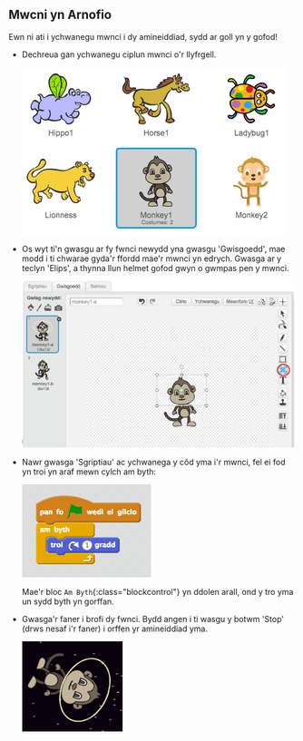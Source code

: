 ## Mwcni yn Arnofio

Ewn ni ati i ychwanegu mwnci i dy amineiddiad, sydd ar goll yn y gofod!

+ Dechreua gan ychwanegu ciplun mwnci o'r llyfrgell.

	![screenshot](images/space-monkey.png)

+ Os wyt ti'n gwasgu ar fy fwnci newydd yna gwasgu 'Gwisgoedd', mae modd i ti chwarae gyda'r ffordd mae'r mwnci yn edrych.  Gwasga ar y teclyn 'Elips', a thynna llun helmet gofod gwyn o gwmpas pen y mwnci.

	![screenshot](images/space-monkey-edit.png)

+ Nawr gwasga 'Sgriptiau' ac ychwanega y côd yma i'r mwnci, fel ei fod yn troi yn araf mewn cylch am byth:

	![screenshot](images/space-turn-3.png)

	Mae'r bloc `Am Byth`{:class="blockcontrol"} yn ddolen arall, ond y tro yma un sydd byth yn gorffan.

+ Gwasga'r faner i brofi dy fwnci.  Bydd angen i ti wasgu y botwm 'Stop' (drws nesaf i'r faner) i orffen yr amineiddiad yma.

	![screenshot](images/space-monkey-loop.png)
